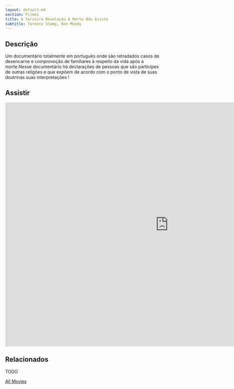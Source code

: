 ```yaml
---
layout: default-md
section: Filmes
title: A Terceira Revelação A Morte Não Existe
subtitle: Terence Stamp, Ron Moody
---
```


## Descrição
Um documentário totalmente em português onde são retradados casos de desencarne e comprovoção de familiares à respeito da vida após a morte.Nesse documentário há declarações de pessoas que são partícipes de outras religões e que expõem de acordo com o ponto de vista de suas doutrinas suas interpretações ! 

## Assistir
<iframe width="1041" height="781" src="https://www.youtube.com/embed/ORFvGQbAR3A" frameborder="0" allow="accelerometer; autoplay; encrypted-media; gyroscope; picture-in-picture" allowfullscreen></iframe>

## Relacionados
TODO


<a href="/movies" class="button">All Movies</a>